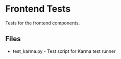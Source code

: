 # Frontend Tests

Tests for the frontend components.

## Files
- test_karma.py - Test script for Karma test runner
